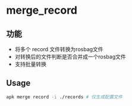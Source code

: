# merge_record

## 功能

- 将多个 record 文件转换为rosbag文件
- 对转换后的文件判断是否合并成一个rosbag文件
- 支持批量转换

## Usage

```bash
apk merge record -i ./records # 仅生成配置文件

```
